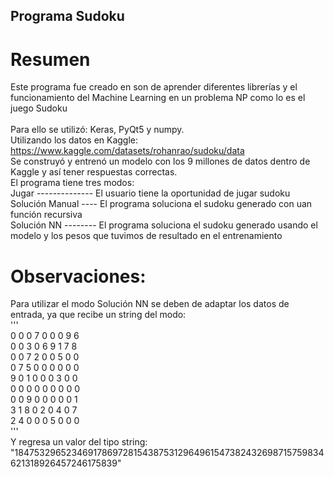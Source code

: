 ## Programa Sudoku
# Resumen
Este programa fue creado en son de aprender diferentes librerías y el funcionamiento del Machine Learning en un problema NP como lo es el juego Sudoku <br/>
<br/>
Para ello se utilizó: Keras, PyQt5 y numpy.<br />
Utilizando los datos en Kaggle: https://www.kaggle.com/datasets/rohanrao/sudoku/data <br/>
Se construyó y entrenó un modelo con los 9 millones de datos dentro de Kaggle y así tener respuestas correctas. <br/>
El programa tiene tres modos: <br/>
Jugar -------------- El usuario tiene la oportunidad de jugar sudoku <br/>
Solución Manual ---- El programa soluciona el sudoku generado con uan función recursiva <br/>
Solución NN -------- El programa soluciona el sudoku generado usando el modelo y los pesos que tuvimos de resultado en el entrenamiento <br/>

# Observaciones:
Para utilizar el modo Solución NN se deben de adaptar los datos de entrada, ya que recibe un string del modo: <br/>
''' <br/>
  0 0 0 7 0 0 0 9 6 <br/>
  0 0 3 0 6 9 1 7 8 <br/>
  0 0 7 2 0 0 5 0 0 <br/>
  0 7 5 0 0 0 0 0 0 <br/>
  9 0 1 0 0 0 3 0 0 <br/>
  0 0 0 0 0 0 0 0 0 <br/>
  0 0 9 0 0 0 0 0 1 <br/>
  3 1 8 0 2 0 4 0 7 <br/>
  2 4 0 0 0 5 0 0 0 <br/>
'''<br/>
Y regresa un valor del tipo string:<br/>
"184753296523469178697281543875312964961547382432698715759834621318926457246175839"
